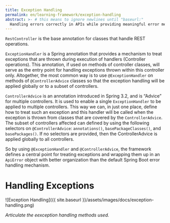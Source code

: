```yaml
---
title: Exception Handling
permalink: en/learning-framework/exception-handling
abstract: >- # this means to ignore newlines until "baseurl:"
  Handling errors correctly in APIs while providing meaningful error messages is an important feature, as it can help the API client properly respond to issues. The default behavior tends to be returning stack traces that are hard to understand and ultimately useless for the API client. Partitioning the error information into fields enables the API client to parse it and provide better error messages to the user. In this article, we will cover how the framework handles exceptions.
---
```


`RestController` is the base annotation for classes that handle REST operations.

`ExceptionHandler` is a Spring annotation that provides a mechanism to treat exceptions that are thrown during execution of handlers (Controller operations). This annotation, if used on methods of controller classes, will serve as the entry point for handling exceptions thrown within this controller only. Altogether, the most common way is to use `@ExceptionHandler` on methods of `@ControllerAdvice` classes so that the exception handling will be applied globally or to a subset of controllers.

`ControllerAdvice` is an annotation introduced in Spring 3.2, and is “Advice” for multiple controllers. It is used to enable a single `ExceptionHandler` to be applied to multiple controllers. This way we can, in just one place, define how to treat such an exception and this handler will be called when the exception is thrown from classes that are covered by the `ControllerAdvice`. The subset of controllers affected can defined by using the following selectors on `@ControllerAdvice`: `annotations()`, `basePackageClasses()`, and `basePackages()`. If no selectors are provided, then the ControllerAdvice is applied globally to all controllers.

So by using `@ExceptionHandler` and `@ControllerAdvice`, the framework defines a central point for treating exceptions and wrapping them up in an `ApiError` object with better organization than the default Spring Boot error handling mechanism.

# Handling Exceptions

![Exception Handling]({{ site.baseurl }}/assets/images/docs/exception-handling.png)

_Articulate the eexception handling methods used._